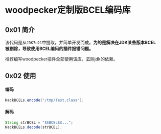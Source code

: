 # woodpecker定制版BCEL编码库

## 0x01 简介
该代码是从`JDK7u21`中提取，并简单开发而成。**为的是解决在JDK某些版本BCEL被剔除，导致使用BCEL编码的插件报错问题。**

推荐编写woodpecker插件全部使用该库，去除jdk的依赖。

## 0x02 使用

#### 编码

```java
HackBCELs.encode("/tmp/Test.class");
```

#### 解码

```java
String strBCEL = "$$BCEL$$...";
HackBCELs.decode(strBCEL);
```
